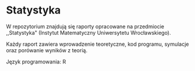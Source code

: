 # Statystyka

W repozytorium znajdują się raporty opracowane na przedmiocie ,,Statystyka" (Instytut Matematyczny Uniwersytetu Wrocławskiego).

Każdy raport zawiera wprowadzenie teoretyczne, kod programu, symulacje oraz porówanie wyników z teorią.

Język programowania: R
